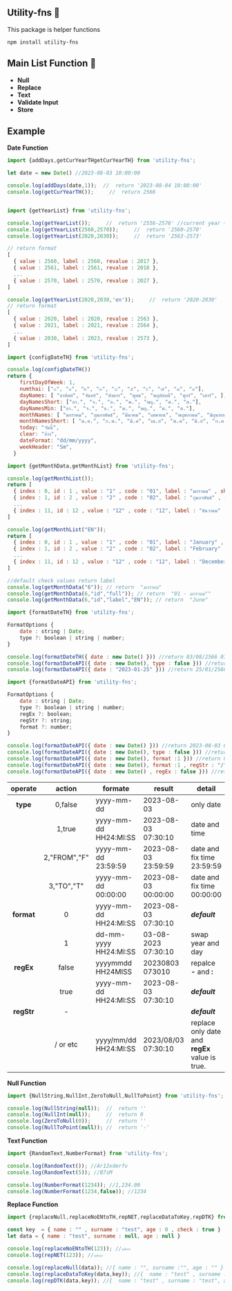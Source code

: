 
## Utility-fns 📝  
This package is helper functions
```
npm install utility-fns
```

## Main List Function 🚀  
- **Null** 
- **Replace** 
- **Text**
- **Validate Input**
- **Store**

## Example 
**Date Function**
```js
import {addDays,getCurYearTHgetCurYearTH} from 'utility-fns';

let date = new Date() //2023-08-03 10:00:00

console.log(addDays(date,1));  //  return '2023-08-04 10:00:00'
console.log(getCurYearTH());     //  return 2566
```

```js

import {getYearList} from 'utility-fns';

console.log(getYearList());     //  return '2556-2576' //current year +- 10
console.log(getYearList(2560,2570));     //  return '2560-2570'
console.log(getYearList(2020,2030));     //  return '2563-2573'

// return format
[
  { value : 2560, label : 2560, revalue : 2017 },
  { value : 2561, label : 2561, revalue : 2018 },
  ...
  { value : 2570, label : 2570, revalue : 2027 },
]

console.log(getYearList(2020,2030,'en'));     //  return '2020-2030'
// return format
[
  { value : 2020, label : 2020, revalue : 2563 },
  { value : 2021, label : 2021, revalue : 2564 },
  ...
  { value : 2030, label : 2023, revalue : 2573 },
]

```

```js
import {configDateTH} from 'utility-fns';

console.log(configDateTH())
return {
    firstDayOfWeek: 1,
    numthai: ["๐", "๑", "๒", "๓", "๔", "๕", "๖", "๗", "๘", "๙"],
    dayNames: [ "อาทิตย์", "จันทร์", "อังคาร", "พุทธ", "พฤหัสบดี", "ศุกร์", "เสาร์", ],
    dayNamesShort: ["อา.", "จ.", "อ.", "พ.", "พฤ.", "ศ.", "ส."],
    dayNamesMin: ["อา.", "จ.", "อ.", "พ.", "พฤ.", "ศ.", "ส."],
    monthNames: [ "มกราคม", "กุมภาพันธ์", "มีนาคม", "เมษายน", "พฤษภาคม", "มิถุนายน", "กรกฎาคม", "สิงหาคม", "กันยายน", "ตุลาคม", "พฤศจิกายน", "ธันวาคม" ],
    monthNamesShort: [ "ม.ค.", "ก.พ.", "มี.ค", "เม.ย", "พ.ค", "มิ.ย", "ก.ค.", "ส.ค","ก.ย.", "ต.ค.", "พ.ย.","ธ.ค." ],
    today: "วันนี้",
    clear: "ล้าง",
    dateFormat: "dd/mm/yyyy",
    weekHeader: "Sm",
  }

```

```js
import {getMonthData,getMonthList} from 'utility-fns';

console.log(getMonthList());
return [
  { index : 0, id : 1 , value : "1" , code : "01", label : "มกราคม" , short : "ม.ค." , full : "01 - มกราคม" ,fullShort : "01 - ม.ค."    }
  { index : 1, id : 2 , value : "2" , code : "02", label : "กุมภาพันธ์" , short : "ก.พ." , full : "02 - กุมภาพันธ์" ,fullShort : "02 - ก.พ."  }
  ...
  { index : 11, id : 12 , value : "12" , code : "12", label : "ธันวาคม" , short : "ธ.ค." , full : "12 - ธันวาคม" ,fullShort : "12 - ธ.ค."   }
]

console.log(getMonthList("EN"));
return [
  { index : 0, id : 1 , value : "1" , code : "01", label : "January" , short : "Jan", full : "01 - January" ,fullShort : "01 -  Jan"   }
  { index : 1, id : 2 , value : "2" , code : "02", label : "February" , short : "Feb", full : "02 - February" ,fullShort : "02 - Feb"   }
  ...
  { index : 11, id : 12 , value : "12" , code : "12", label : "December" , short : "Dec", full : "12 - December" ,fullShort : "12 - Dec" }
]

//default check values return label
console.log(getMonthData("6")); // return  "มกราคม"
console.log(getMonthData(6,"id","full")); // return  "01 - มกราคม""
console.log(getMonthData(6,"id","label","EN")); // return  "June"

```

```js
import {formatDateTH} from 'utility-fns';

FormatOptions {
    date : string | Date;
    type ?: boolean | string | number;
}

console.log(formatDateTH({ date : new Date() })) //return 03/08/2566 07:30:10
console.log(formatDateAPI({ date : new Date(), type : false })) //return 03/08/2566
console.log(formatDateAPI({ date : "2023-01-25" })) //return 25/01/2566 07:30:10

```

```js
import {formatDateAPI} from 'utility-fns';

FormatOptions {
    date : string | Date;
    type ?: boolean | string | number;
    regEx ?: boolean; 
    regStr ?: string;
    format ?: number;
}

console.log(formatDateAPI({ date : new Date() })) //return 2023-08-03 07:30:10
console.log(formatDateAPI({ date : new Date(), type : false })) //return 2023-08-03
console.log(formatDateAPI({ date : new Date(), format :1 })) //return 03-08-2023 07:30:10
console.log(formatDateAPI({ date : new Date(), format :1 , regStr : "/" })) //return 03/08/2023 07:30:10
console.log(formatDateAPI({ date : new Date() , regEx : false })) //return 20230803 073010

```

| **operate** 	|  **action**  	| **formate**            	| **result**          	| **detail**                                     	|
|:-----------:	|:------------:	|------------------------	|---------------------	|------------------------------------------------	|
|   **type**  	| 0,false      	| yyyy-mm-dd             	| 2023-08-03          	| only date                                      	|
|             	| 1,true       	| yyyy-mm-dd HH24:MI:SS  	| 2023-08-03 07:30:10 	| date and time                                  	|
|             	| 2,"FROM","F" 	| yyyy-mm-dd 23:59:59    	| 2023-08-03 23:59:59 	| date and fix time 23:59:59                     	|
|             	| 3,"TO","T"   	| yyyy-mm-dd 00:00:00    	| 2023-08-03 00:00:00 	| date and fix time 00:00:00                     	|
|  **format** 	| 0            	| yyyy-mm-dd HH24:MI:SS  	| 2023-08-03 07:30:10 	| **_default_**                                  	|
|             	| 1            	| dd-mm-yyyy HH24:MI:SS  	| 03-08-2023 07:30:10 	| swap year and day                              	|
|  **regEx**  	| false        	| yyyymmdd HH24MISS      	| 20230803 073010     	| repalce  **-** and **:**                       	|
|             	| true         	| yyyy-mm-dd HH24:MI:SS  	| 2023-08-03 07:30:10 	| **_default_**                                  	|
|  **regStr** 	| -            	|                        	|                     	| **_default_**                                  	|
|             	| / or etc     	| yyyy/mm/dd HH24:MI:SS  	| 2023/08/03 07:30:10 	| replace only date and **regEx** value is true. 	|


**Null Function**
```js
import {NullString,NullInt,ZeroToNull,NullToPoint} from 'utility-fns';

console.log(NullString(null));  //  return ''
console.log(NullInt(null));     //  return 0
console.log(ZeroToNull(0));     //  return ''
console.log(NullToPoint(null)); //  return '-'
```

**Text Function**
```js
import {RandomText,NumberFormat} from 'utility-fns';

console.log(RandomText()); //Ar12xderfv
console.log(RandomText(5)); //B7sM

console.log(NumberFormat(1234)); //1,234.00
console.log(NumberFormat(1234,false)); //1234

```

**Replace Function**
```js
import {replaceNull,replaceNoENtoTH,repNET,replaceDataToKey,repDTK} from 'utility-fns';

const key  = { name : "" , surname : "test", age : 0 , check : true }
let data = { name : "test", surname : null, age : null }

console.log(replaceNoENtoTH(123)); //๑๒๓
console.log(repNET(123)); //๑๒๓

console.log(replaceNull(data)); //{ name : "", surname :"", age : "" }
console.log(replaceDataToKey(data,key)); //{  name : "test" , surname : "test", age : 0 , check : true }
console.log(repDTK(data,key)); //{  name : "test" , surname : "test", age : 0 , check : true }

```